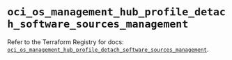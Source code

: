 # `oci_os_management_hub_profile_detach_software_sources_management`

Refer to the Terraform Registry for docs: [`oci_os_management_hub_profile_detach_software_sources_management`](https://registry.terraform.io/providers/hashicorp/oci/7.19.0/docs/resources/os_management_hub_profile_detach_software_sources_management).
